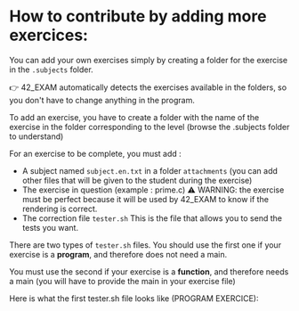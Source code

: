 # How to contribute by adding more exercices:

You can add your own exercises simply by creating a folder for the exercise in the `.subjects` folder.

👉 42_EXAM automatically detects the exercises available in the folders, so you don't have to change anything in the program.

To add an exercise, you have to create a folder with the name of the exercise in the folder corresponding to the level (browse the .subjects folder to understand)
 
For an exercise to be complete, you must add :

- A subject named `subject.en.txt` in a folder `attachments` (you can add other files that will be given to the student during the exercise)
- The exercise in question (example : prime.c) ⚠️ WARNING: the exercise must be perfect because it will be used by 42_EXAM to know if the rendering is correct.
- The correction file `tester.sh` This is the file that allows you to send the tests you want. 

There are two types of `tester.sh` files.
You should use the first one if your exercise is a **program**, and therefore does not need a main.

You must use the second if your exercise is a **function**, and therefore needs a main (you will have to provide the main in your exercise file)

Here is what the first tester.sh file looks like (PROGRAM EXERCICE):
